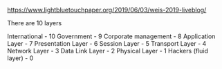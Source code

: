 https://www.lightbluetouchpaper.org/2019/06/03/weis-2019-liveblog/

There are 10 layers

 International - 10
Government - 9
Corporate management - 8
Application Layer - 7
Presentation Layer - 6
Session Layer - 5
Transport Layer - 4
Network Layer - 3
Data Link Layer - 2
Physical Layer - 1
Hackers (fluid layer) - 0



